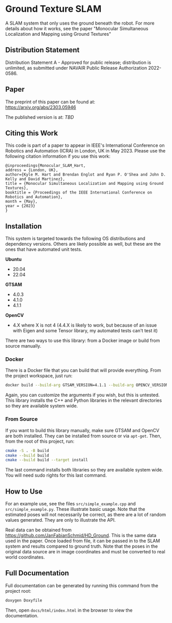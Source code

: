 # Ground Texture SLAM

A SLAM system that only uses the ground beneath the robot. For more details about how it works, see
the paper "Monocular Simultaneous Localization and Mapping using Ground Textures"

## Distribution Statement ##
Distribution Statement A - Approved for public release; distribution is unlimited, as submitted
under NAVAIR Public Release Authorization 2022-0586.

## Paper ##
The preprint of this paper can be found at: https://arxiv.org/abs/2303.05946

The published version is at: _TBD_

## Citing this Work ##
This code is part of a paper to appear in IEEE's International Conference on Robotics and
Automation (ICRA) in London, UK in May 2023. Please use the following citation information if you
use this work:

```
@inproceedings{Monocular_SLAM_Hart,
address = {London, UK},
author={Kyle M. Hart and Brendan Englot and Ryan P. O'Shea and John D. Kelly and David Martinez},
title = {Monocular Simultaneous Localization and Mapping using Ground Textures},
booktitle = {Proceedings of the IEEE International Conference on Robotics and Automation},
month = {May},
year = {2023}
}
```

## Installation ##
This system is targeted towards the following OS distributions and dependency versions. Others are
likely possible as well, but these are the ones that have automated unit tests.

__Ubuntu__
  - 20.04
  - 22.04

__GTSAM__
  - 4.0.3
  - 4.1.0
  - 4.1.1

__OpenCV__
  - 4.X where X is not 4 (4.4.X is likely to work, but because of an issue with Eigen and some
  Tensor library, my automated tests can't test it)

There are two ways to use this library: from a Docker image or build from source manually.

### Docker ###
There is a Docker file that you can build that will provide everything. From the project workspace,
just run:
```bash
docker build --build-arg GTSAM_VERSION=4.1.1 --build-arg OPENCV_VERSION=4.2.0 --build-arg OS=ubuntu:20.04 --target deploy --tag ground_texture_slam:deploy -f .\.devcontainer\Dockerfile .
```
Again, you can customize the arguments if you wish, but this is untested. This library installs the
C++ and Python libraries in the relevant directories so they are available system wide.

### From Source ###
If you want to build this library manually, make sure GTSAM and OpenCV are both installed. They can
be installed from source or via `apt-get`. Then, from the root of this project, run:
```bash
cmake -S . -B build
cmake --build build
cmake --build build --target install
```
The last command installs both libraries so they are available system wide. You will need sudo
rights for this last command.

## How to Use ##
For an example use, see the files `src/simple_example.cpp` and `src/simple_example.py`. These
illustrate basic usage. Note that the estimated poses will not necessarily be correct, as there are
a lot of random values generated. They are only to illustrate the API.

Real data can be obtained from https://github.com/JanFabianSchmid/HD_Ground. This is the same data
used in the paper. Once loaded from file, it can be passed in to the SLAM system and results
compared to ground truth. Note that the poses in the original data source are in image coordinates
and must be converted to real world coordinates.

## Full Documentation ##
Full documentation can be generated by running this command from the project root:
```bash
doxygen Doxyfile
```
Then, open `docs/html/index.html` in the browser to view the documentation.